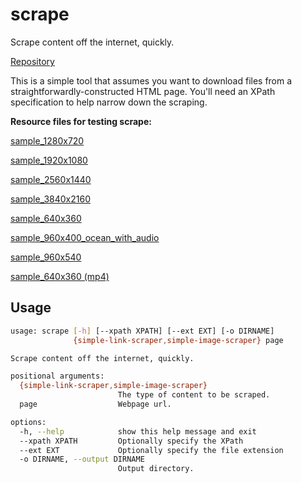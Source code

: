 # scrape

Scrape content off the internet, quickly.

[Repository](https://github.com/goromal/scrape)

This is a simple tool that assumes you want to download files from a straightforwardly-constructed HTML page. You'll need an XPath specification to help narrow down the scraping.

**Resource files for testing scrape:**

[sample_1280x720](https://github.com/goromal/anixdata/raw/master/data/media/scrape-tests/sample_1280x720.webm)

[sample_1920x1080](https://github.com/goromal/anixdata/raw/master/data/media/scrape-tests/sample_1920x1080.webm)

[sample_2560x1440](https://github.com/goromal/anixdata/raw/master/data/media/scrape-tests/sample_2560x1440.webm)

[sample_3840x2160](https://github.com/goromal/anixdata/raw/master/data/media/scrape-tests/sample_3840x2160.webm)

[sample_640x360](https://github.com/goromal/anixdata/raw/master/data/media/scrape-tests/sample_640x360.webm)

[sample_960x400_ocean_with_audio](https://github.com/goromal/anixdata/raw/master/data/media/scrape-tests/sample_960x400_ocean_with_audio.webm)

[sample_960x540](https://github.com/goromal/anixdata/raw/master/data/media/scrape-tests/sample_960x540.webm)

[sample_640x360 (mp4)](https://github.com/goromal/anixdata/raw/master/data/media/scrape-tests/sample_640x360.mp4)

## Usage

```bash
usage: scrape [-h] [--xpath XPATH] [--ext EXT] [-o DIRNAME]
              {simple-link-scraper,simple-image-scraper} page

Scrape content off the internet, quickly.

positional arguments:
  {simple-link-scraper,simple-image-scraper}
                        The type of content to be scraped.
  page                  Webpage url.

options:
  -h, --help            show this help message and exit
  --xpath XPATH         Optionally specify the XPath
  --ext EXT             Optionally specify the file extension
  -o DIRNAME, --output DIRNAME
                        Output directory.
```

